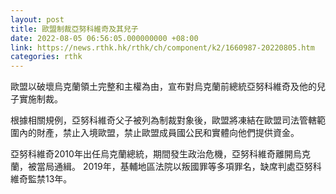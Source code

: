 ```yaml
---
layout: post
title: 歐盟制裁亞努科維奇及其兒子
date: 2022-08-05 06:56:05.000000000 +08:00
link: https://news.rthk.hk/rthk/ch/component/k2/1660987-20220805.htm
categories: rthk
---
```


歐盟以破壞烏克蘭領土完整和主權為由，宣布對烏克蘭前總統亞努科維奇及他的兒子實施制裁。 

根據相關規例，亞努科維奇父子被列為制裁對象後，歐盟將凍結在歐盟司法管轄範圍內的財產，禁止入境歐盟，禁止歐盟成員國公民和實體向他們提供資金。 

亞努科維奇2010年出任烏克蘭總統，期間發生政治危機，亞努科維奇離開烏克蘭，被當局通緝。 2019年，基輔地區法院以叛國罪等多項罪名，缺席判處亞努科維奇監禁13年。
